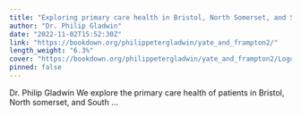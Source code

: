 ```yaml
---
title: "Exploring primary care health in Bristol, North Somerset, and South Gloucestershire"
author: "Dr. Philip Gladwin"
date: "2022-11-02T15:52:30Z"
link: "https://bookdown.org/philippetergladwin/yate_and_frampton2/"
length_weight: "6.3%"
cover: "https://bookdown.org/philippetergladwin/yate_and_frampton2/Logo55mmCropped.jpg"
pinned: false
---
```


Dr. Philip Gladwin We explore the primary care health of patients in Bristol, North somerset, and South ...
